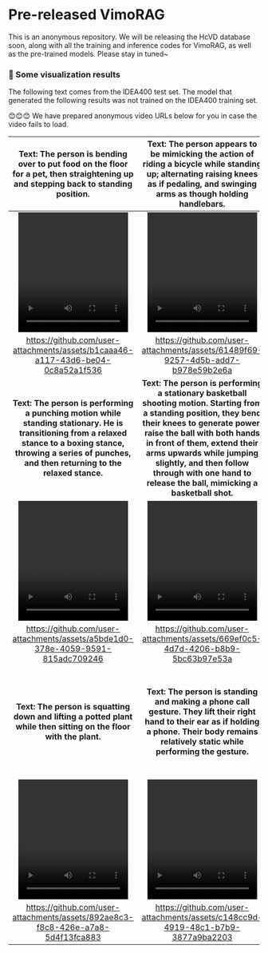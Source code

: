 # Pre-released VimoRAG
This is an anonymous repository. We will be releasing the HcVD database soon, along with all the training and inference codes for VimoRAG, as well as the pre-trained models. Please stay in tuned~


### 👀 Some visualization results
The following text comes from the IDEA400 test set. The model that generated the following results was not trained on the IDEA400 training set.

😊😊😊 We have prepared anonymous video URLs below for you in case the video fails to load.
<div style="text-align: center;">
  
| Text: The person is bending over to put food on the floor for a pet, then straightening up and stepping back to standing position. | Text: The person appears to be mimicking the action of riding a bicycle while standing up; alternating raising knees as if pedaling, and swinging arms as though holding handlebars. | Text: The person is standing upright with a rapid sequence of raising both fists from waist level to above the head and then lowering them back down in a cheering motion. |
| :----------------------: | :----------------------: | :----------------------: |
| <video src="https://github.com/user-attachments/assets/b1caaa46-a117-43d6-be04-0c8a52a1f536" style="width:220px; height:240px; display: block; margin: 0 auto; max-width: 100%; max-height: 100%;" /> | <video src="https://github.com/user-attachments/assets/61489f69-9257-4d5b-add7-b978e59b2e6a" style="width:220px; height:240px;" /> | <video src="https://github.com/user-attachments/assets/97c6054a-c69d-4184-8684-6fb16764fd01" style="width:220px; height:240px;" /> |
|https://github.com/user-attachments/assets/b1caaa46-a117-43d6-be04-0c8a52a1f536|https://github.com/user-attachments/assets/61489f69-9257-4d5b-add7-b978e59b2e6a |https://github.com/user-attachments/assets/61489f69-9257-4d5b-add7-b978e59b2e6a|
| **Text: The person is performing a punching motion while standing stationary. He is transitioning from a relaxed stance to a boxing stance, throwing a series of punches, and then returning to the relaxed stance.** | ****Text:** The person is performing a stationary basketball shooting motion. Starting from a standing position, they bend their knees to generate power, raise the ball with both hands in front of them, extend their arms upwards while jumping slightly, and then follow through with one hand to release the ball, mimicking a basketball shot.** | **Text:** **The person is walking back and forth in a room, turning slightly at each end, and appears to be fanning themselves continuously with one hand as they go.** |
| <video src="https://github.com/user-attachments/assets/a5bde1d0-378e-4059-9591-815adc709246" style="width:220px; height:240px;" /> | <video src="https://github.com/user-attachments/assets/669ef0c5-4d7d-4206-b8b9-5bc63b97e53a" style="width:220px; height:240px;" /> | <video src="https://github.com/user-attachments/assets/36a6bfc0-58e9-4a7a-a9a1-5f6790dc1a06" style="width:220px; height:240px;" /> |
|https://github.com/user-attachments/assets/a5bde1d0-378e-4059-9591-815adc709246|https://github.com/user-attachments/assets/669ef0c5-4d7d-4206-b8b9-5bc63b97e53a|https://github.com/user-attachments/assets/36a6bfc0-58e9-4a7a-a9a1-5f6790dc1a06|
| **Text: The person is squatting down and lifting a potted plant while then sitting on the floor with the plant.** | ****Text:** The person is standing and making a phone call gesture. They lift their right hand to their ear as if holding a phone. Their body remains relatively static while performing the gesture.** | **Text:** **The person is preparing to throw a frisbee. Starting with a stance where the weight is on the back foot, they shift the weight forward, bringing the arm with the frisbee back for momentum. Then, they step forward with the opposite leg, rotating the torso and extending the arm to release the frisbee.** |
| <video src="https://github.com/user-attachments/assets/892ae8c3-f8c8-426e-a7a8-5d4f13fca883" style="width:220px; height:240px;" /> | <video src="https://github.com/user-attachments/assets/c148cc9d-4919-48c1-b7b9-3877a9ba2203" style="width:220px; height:240px;" /> | <video src="https://github.com/user-attachments/assets/d3002052-59e6-4a1a-a7f0-b8ee280bba1a" style="width:220px; height:240px;" /> |
|https://github.com/user-attachments/assets/892ae8c3-f8c8-426e-a7a8-5d4f13fca883|https://github.com/user-attachments/assets/c148cc9d-4919-48c1-b7b9-3877a9ba2203|https://github.com/user-attachments/assets/d3002052-59e6-4a1a-a7f0-b8ee280bba1a|
</div>
